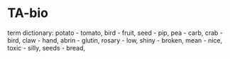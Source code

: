 # TA-bio

term dictionary:
potato - tomato,
bird - fruit,
seed - pip,
pea - carb,
crab - bird,
claw - hand,
abrin - glutin,
rosary - low,
shiny - broken,
mean - nice,
toxic - silly,
seeds - bread,
